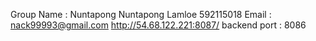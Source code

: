 Group Name : Nuntapong 
Nuntapong Lamloe 592115018
Email : nack99993@gmail.com
http://54.68.122.221:8087/
backend port : 8086

